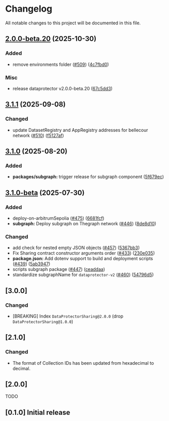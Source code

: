 # Changelog

All notable changes to this project will be documented in this file.

## [2.0.0-beta.20](https://github.com/iExecBlockchainComputing/dataprotector-sdk/compare/subgraph-v3.1.1...subgraph-v2.0.0-beta.20) (2025-10-30)


### Added

* remove environments folder ([#509](https://github.com/iExecBlockchainComputing/dataprotector-sdk/issues/509)) ([4c7fbd0](https://github.com/iExecBlockchainComputing/dataprotector-sdk/commit/4c7fbd0a4bf09c6616e836b8932577671d338afd))


### Misc

* release dataprotector v2.0.0-beta.20 ([67c5dd3](https://github.com/iExecBlockchainComputing/dataprotector-sdk/commit/67c5dd3db2fa8f8f13086c1242d4190ac2c032d1))

## [3.1.1](https://github.com/iExecBlockchainComputing/dataprotector-sdk/compare/subgraph-v3.1.0...subgraph-v3.1.1) (2025-09-08)


### Changed

* update DatasetRegistry and AppRegistry addresses for bellecour network ([#510](https://github.com/iExecBlockchainComputing/dataprotector-sdk/issues/510)) ([f5127af](https://github.com/iExecBlockchainComputing/dataprotector-sdk/commit/f5127af747fb166ceb2a423dc22d7b7e88d35f77))

## [3.1.0](https://github.com/iExecBlockchainComputing/dataprotector-sdk/compare/subgraph-v3.1.0-beta...subgraph-v3.1.0) (2025-08-20)

### Added

* **packages/subgraph:** trigger release for subgraph component ([5f679ec](https://github.com/iExecBlockchainComputing/dataprotector-sdk/commit/5f679ec0056a3824e5195c5a7f97182af63efbbd))

## [3.1.0-beta](https://github.com/iExecBlockchainComputing/dataprotector-sdk/compare/dataprotector-v2-v3.0.0...dataprotector-v2-v3.1.0-beta) (2025-07-30)

### Added

* deploy-on-arbitrumSepolia ([#475](https://github.com/iExecBlockchainComputing/dataprotector-sdk/issues/475)) ([6681fcf](https://github.com/iExecBlockchainComputing/dataprotector-sdk/commit/6681fcf9d6ec34c9ab075a90caa96d347cc06f92))
* **subgraph:** Deploy subgraph on Thegraph network ([#446](https://github.com/iExecBlockchainComputing/dataprotector-sdk/issues/446)) ([8de8d10](https://github.com/iExecBlockchainComputing/dataprotector-sdk/commit/8de8d10ec7ddc1d1a44eee3df3b05352d8adcc58))

### Changed

* add check for nested empty JSON objects ([#457](https://github.com/iExecBlockchainComputing/dataprotector-sdk/issues/457)) ([5367bb3](https://github.com/iExecBlockchainComputing/dataprotector-sdk/commit/5367bb35877da4338fcdf7033a8a1e567177f0b6))
* Fix Sharing contract constructor arguments order ([#433](https://github.com/iExecBlockchainComputing/dataprotector-sdk/issues/433)) ([230e035](https://github.com/iExecBlockchainComputing/dataprotector-sdk/commit/230e035c4b06bcd26b4bce21c72916fc9c12ecde))
* **package.json:** Add dotenv support to build and deployment scripts ([#439](https://github.com/iExecBlockchainComputing/dataprotector-sdk/issues/439)) ([5ab3947](https://github.com/iExecBlockchainComputing/dataprotector-sdk/commit/5ab3947ee57f75e19e6911cbe774766bc21dc274))
* scripts subgraph package ([#447](https://github.com/iExecBlockchainComputing/dataprotector-sdk/issues/447)) ([ceaddaa](https://github.com/iExecBlockchainComputing/dataprotector-sdk/commit/ceaddaa424064c0cae4c1f53506a16ad29097bf7))
* standardize subgraphName for `dataprotector-v2` ([#460](https://github.com/iExecBlockchainComputing/dataprotector-sdk/issues/460)) ([54796d5](https://github.com/iExecBlockchainComputing/dataprotector-sdk/commit/54796d5de7f68a4a1b37e3273e4d5493c69ab719))

## [3.0.0]

### Changed

* [BREAKING] Index `DataProtectorSharing@2.0.0` (drop `DataProtectorSharing@1.0.0`)

## [2.1.0]

### Changed

* The format of Collection IDs has been updated from hexadecimal to decimal.

## [2.0.0]

TODO

## [0.1.0] Initial release
